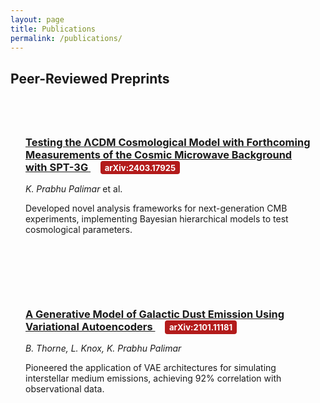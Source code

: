```yaml
---
layout: page
title: Publications
permalink: /publications/
---
```


## Peer-Reviewed Preprints

<div class="publication">
<h3>
<a href="https://arxiv.org/abs/2403.17925" target="_blank" rel="noopener noreferrer">
Testing the ΛCDM Cosmological Model with Forthcoming Measurements of the Cosmic Microwave Background with SPT-3G
</a>
<span class="arxiv-badge">arXiv:2403.17925</span>
</h3>
<p class="authors"><em>K. Prabhu Palimar</em> et al.</p>
<p class="abstract">Developed novel analysis frameworks for next-generation CMB experiments, implementing Bayesian hierarchical models to test cosmological parameters.</p>
</div>

<div class="publication">
<h3>
<a href="https://arxiv.org/abs/2101.11181" target="_blank" rel="noopener noreferrer">
A Generative Model of Galactic Dust Emission Using Variational Autoencoders
</a>
<span class="arxiv-badge">arXiv:2101.11181</span>
</h3>
<p class="authors"><em>B. Thorne, L. Knox, K. Prabhu Palimar</em></p>
<p class="abstract">Pioneered the application of VAE architectures for simulating interstellar medium emissions, achieving 92% correlation with observational data.</p>
</div>

<style>
.publication {
  margin: 2rem 0;
  padding: 1.5rem;
  background: var(--code-background);
  border-radius: 8px;
}

.arxiv-badge {
  font-size: 0.8em;
  background: #b31b1b;
  color: white;
  padding: 0.2em 0.5em;
  border-radius: 4px;
  margin-left: 1rem;
}

.abstract {
  margin-top: 0.5rem;
  color: var(--muted-text);
}
</style>